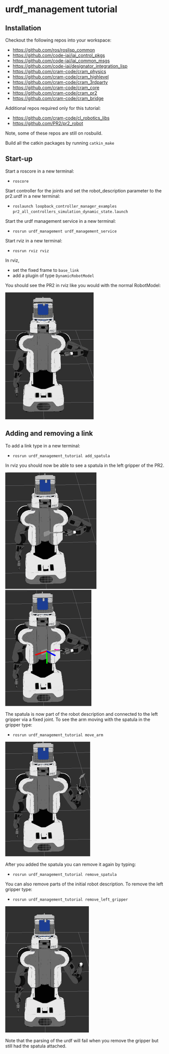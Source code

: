 # urdf_management tutorial


## Installation

Checkout the following repos into your workspace:
  * https://github.com/ros/roslisp_common
  * https://github.com/code-iai/iai_control_pkgs
  * https://github.com/code-iai/iai_common_msgs
  * https://github.com/code-iai/designator_integration_lisp
  * https://github.com/cram-code/cram_physics
  * https://github.com/cram-code/cram_highlevel
  * https://github.com/cram-code/cram_3rdparty
  * https://github.com/cram-code/cram_core
  * https://github.com/cram-code/cram_pr2
  * https://github.com/cram-code/cram_bridge

Additional repos required only for this tutorial:
  * https://github.com/cram-code/cl_robotics_libs
  * https://github.com/PR2/pr2_robot

Note, some of these repos are still on rosbuild.

Build all the catkin packages by running ```catkin_make```


## Start-up
Start a roscore in a new terminal:
  * ```roscore```

Start controller for the joints and set the robot_description parameter to the pr2.urdf in a new terminal:
  * ```roslaunch loopback_controller_manager_examples pr2_all_controllers_simulation_dynamic_state.launch```

Start the urdf management service in a new terminal:
  * ```rosrun urdf_management urdf_management_service```

Start rviz in a new terminal:
  * ```rosrun rviz rviz```

In rviz,
  * set the fixed frame to ```base_link```
  * add a plugin of type ```DynamicRobotModel```

You should see the PR2 in rviz like you would with the normal RobotModel:

![rviz view](doc/pr2.png)


## Adding and removing a link
To add a link type in a new terminal:
  * ```rosrun urdf_management_tutorial add_spatula```

In rviz you should now be able to see a spatula in the left gripper of the PR2.

![rviz view](doc/pr2_with_spatula.png)
![rviz view](doc/pr2_spatula_tf.png)

The spatula is now part of the robot description and connected to the left gripper via a fixed joint. To see the arm moving with the spatula in the gripper type:
  * ```rosrun urdf_management_tutorial move_arm```

![rviz view](doc/pr2_moved_arm.png)

After you added the spatula you can remove it again by typing:
  * ```rosrun urdf_management_tutorial remove_spatula```

You can also remove parts of the initial robot description. To remove the left gripper type:
 * ```rosrun urdf_management_tutorial remove_left_gripper```

![rviz view](doc/pr2_no_left_gripper.png)

Note that the parsing of the urdf will fail when you remove the gripper but still had the spatula attached.
